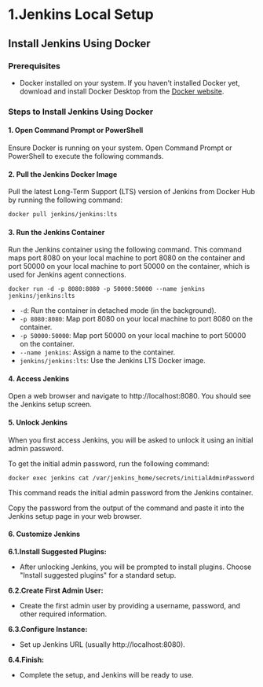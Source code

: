 # 1.Jenkins Local Setup 

## Install Jenkins Using Docker

### Prerequisites
- Docker installed on your system. If you haven't installed Docker yet, download and install Docker Desktop from the [Docker website](https://www.docker.com/products/docker-desktop).

### Steps to Install Jenkins Using Docker

#### 1. Open Command Prompt or PowerShell
Ensure Docker is running on your system. Open Command Prompt or PowerShell to execute the following commands.

#### 2. Pull the Jenkins Docker Image
Pull the latest Long-Term Support (LTS) version of Jenkins from Docker Hub by running the following command:
```bash
docker pull jenkins/jenkins:lts
```
#### 3. Run the Jenkins Container
Run the Jenkins container using the following command. This command maps port 8080 on your local machine to port 8080 on the container and port 50000 on your local machine to port 50000 on the container, which is used for Jenkins agent connections.

```
docker run -d -p 8080:8080 -p 50000:50000 --name jenkins jenkins/jenkins:lts
```

- `-d`: Run the container in detached mode (in the background).
- `-p 8080:8080`: Map port 8080 on your local machine to port 8080 on the container.
- `-p 50000:50000`: Map port 50000 on your local machine to port 50000 on the container.
- `--name jenkins`: Assign a name to the container.
- `jenkins/jenkins:lts`: Use the Jenkins LTS Docker image.

#### 4. Access Jenkins
Open a web browser and navigate to http://localhost:8080. You should see the Jenkins setup screen.

#### 5. Unlock Jenkins
When you first access Jenkins, you will be asked to unlock it using an initial admin password.

To get the initial admin password, run the following command:
```
docker exec jenkins cat /var/jenkins_home/secrets/initialAdminPassword
```

This command reads the initial admin password from the Jenkins container.

Copy the password from the output of the command and paste it into the Jenkins setup page in your web browser.

#### 6. Customize Jenkins

**6.1.Install Suggested Plugins:**

- After unlocking Jenkins, you will be prompted to install plugins. Choose "Install suggested plugins" for a standard setup.

**6.2.Create First Admin User:**

- Create the first admin user by providing a username, password, and other required information.

**6.3.Configure Instance:**

- Set up Jenkins URL (usually http://localhost:8080).

**6.4.Finish:**

- Complete the setup, and Jenkins will be ready to use.
